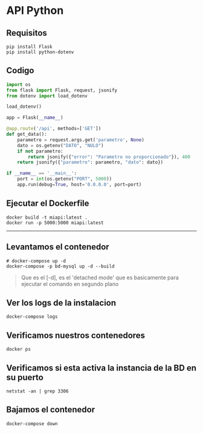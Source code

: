 # API Python

## Requisitos

```shell
pip install Flask
pip install python-dotenv
```

## Codigo

```python
import os
from flask import Flask, request, jsonify
from dotenv import load_dotenv

load_dotenv()

app = Flask(__name__)

@app.route('/api', methods=['GET'])
def get_data():
    parametro = request.args.get('parametro', None)
    dato = os.getenv("DATO", "NULO")
    if not parametro:
        return jsonify({"error": "Parametro no proporcionado"}), 400
    return jsonify({"parametro": parametro, "dato": dato})

if __name__ == '__main__':
    port = int(os.getenv("PORT", 5000))
    app.run(debug=True, host='0.0.0.0', port=port)
```

## Ejecutar el Dockerfile

```shell
docker build -t miapi:latest .
docker run -p 5000:5000 miapi:latest
```

---

## Levantamos el contenedor
```shell
# docker-compose up -d
docker-compose -p bd-mysql up -d --build
```

> Que es el [-d], es el 'detached mode' que es basicamente para ejecutar el comando en segundo plano

## Ver los logs de la instalacion
```shell
docker-compose logs
```

## Verificamos nuestros contenedores
```shell
docker ps
```

## Verificamos si esta activa la instancia de la BD en su puerto
```shell
netstat -an | grep 3306
```

## Bajamos el contenedor
```shell
docker-compose down
```